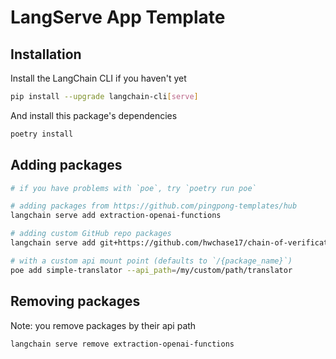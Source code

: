 # LangServe App Template

## Installation

Install the LangChain CLI if you haven't yet

```bash
pip install --upgrade langchain-cli[serve]
```

And install this package's dependencies

```bash
poetry install
```

## Adding packages

```bash
# if you have problems with `poe`, try `poetry run poe`

# adding packages from https://github.com/pingpong-templates/hub
langchain serve add extraction-openai-functions

# adding custom GitHub repo packages
langchain serve add git+https://github.com/hwchase17/chain-of-verification

# with a custom api mount point (defaults to `/{package_name}`)
poe add simple-translator --api_path=/my/custom/path/translator
```

## Removing packages

Note: you remove packages by their api path

```bash
langchain serve remove extraction-openai-functions
```
